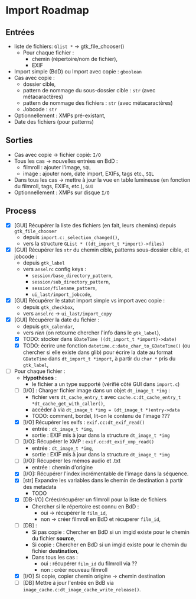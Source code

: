 # Import Roadmap

## Entrées

- liste de fichiers: `Glist *` -> gtk_file_chooser()
  - Pour chaque fichier :
    - chemin (répertoire/nom de fichier),
    - EXIF
- Import simple (BdD) ou Import avec copie : `gboolean`
- Cas avec copie :
  - dossier cible,
  - pattern de nommage du sous-dossier cible : `str` (avec métacaractères)
  - pattern de nommage des fichiers : `str` (avec métacaractères)
  - Jobcode : `str`
- Optionnellement : XMPs pré-existant,
- Date des fichiers (pour patterns)


## Sorties

- Cas avec copie -> fichier copié: `I/O`
- Tous les cas -> nouvelles entrées en BdD :
  - filmroll : ajouter l'image, `SQL`
  - image : ajouter nom, date import, EXIFs, tags etc., `SQL`
- Dans tous les cas -> mettre à jour la vue en table lumineuse (en fonction du filmroll, tags, EXIFs, etc.), `GUI`
- Optionnellement : XMPs sur disque `I/O`

## Process

- [x] [GUI] Récupérer la liste des fichiers (en fait, leurs chemins) depuis `gtk_file_chooser`
    - depuis `import.c:_selection_changed()`,
    - vers la structure `GList * ((dt_import_t *import)->files)`
- [x] [GUI] Récupérer les `str` du chemin cible, patterns sous-dossier cible, et jobcode :
    - depuis `gtk_label`
    - vers `anselrc` config keys :
      - `session/base_directory_pattern`,
      - `session/sub_directory_pattern`,
      - `session/filename_pattern`,
      - `ui_last/import_jobcode`,
- [X] [GUI] Récupérer le statut import simple vs import avec copie :
    - depuis `gtk_checkbox`,
    - vers `anselrc` -> `ui_last/import_copy`
- [X] [GUI] Récupérer la date du fichier :
    - depuis `gtk_calendar`,
    - vers _rien_ (on retourne chercher l'info dans le `gtk_label`),
    - [X] TODO: stocker dans `GDateTime ((dt_import_t *import)->date)`
    - [X] TODO: écrire une fonction `datetime.c:date_char_to_GDateTime()` (ou chercher si elle existe dans glib) pour écrire la date au format `GDateTime` dans `dt_import_t *import`, à partir du `char *` pris du `gtk_label`,

- [ ] Pour chaque fichier :
    - __Hypothèses__ :
      - le fichier a un type supporté (vérifié côté GUI dans `import.c`)
    - [ ] [I/O] : Charger fichier image dans un objet `dt_image_t *img` :
      - fichier vers `dt_cache_entry_t` avec `cache.c:dt_cache_entry_t *dt_cache_get_with_caller()`,
      - accéder à via `dt_image_t *img = (dt_image_t *)entry->data`
      - TODO: comment, bordel, lit-on le contenu de l'image ???
    - [X] [I/O] Récupérer les exifs : `exif.cc:dt_exif_read()`
      - entrée : `dt_image_t *img`,
      - sortie : EXIF mis à jour dans la structure `dt_image_t *img`
    - [ ] [I/O]: Récupérer le XMP : `exif.cc:dt_exif_xmp_read()`
      - entrée : `dt_image_t *img`,
      - sortie : EXIF mis à jour dans la structure `dt_image_t *img`
    - [ ] [I/O]: Récupérer les mémos audio et .txt
      - entrée : chemin d'origine
    - [X] [I/O]: Récupérer l'index incrémentable de l'image dans la séquence.
    - [X] [str] Expandre les variables dans le chemin de destination à partir des metadata
      - TODO
    - [X] [DB-I/O] Créer/récupérer un filmroll pour la liste de fichiers
      - Chercher si le répertoire est connu en BdD :
        - oui -> récupérer le `film_id`,
        - non -> créer filmroll en BdD et récuperer `film_id`,
    - [ ] [DB] :
      - Si pas copie : Chercher en BdD si un imgid existe pour le chemin du fichier __source__,
      - Si copie : Chercher en BdD si un imgid existe pour le chemin du fichier __destination__,
      - Dans tous les cas :
        - oui : récupérer `film_id` du filmroll via ??
        - non : créer nouveau filmroll
    - [X] [I/O] Si copie, copier chemin origine -> chemin destination
    - [ ] [DB] Mettre à jour l'entrée en BdB via `image_cache.c:dt_image_cache_write_release()`.
